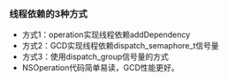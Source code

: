 ### **线程依赖的3种方式**

- 方式1：operation实现线程依赖addDependency
- 方式2：GCD实现线程依赖dispatch_semaphore_t信号量
- 方式3：使用dispatch_group信号量的方式
- NSOperation代码简单易读，GCD性能更好。